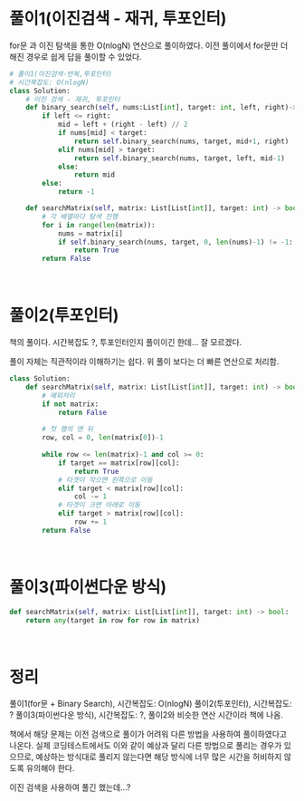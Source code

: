 
# 풀이1(이진검색 - 재귀, 투포인터)
for문 과 이진 탐색을 통한 O(nlogN) 연산으로 풀이하였다. 
이전 풀이에서 for문만 더 해진 경우로 쉽게 답을 풀이할 수 있었다.

```python
# 풀이1(이진검색-반복,투포인터)
# 시간복잡도: O(nlogN)
class Solution:
    # 이진 검색 - 재귀, 투포인터
    def binary_search(self, nums:List[int], target: int, left, right)->int:
        if left <= right:
            mid = left + (right - left) // 2
            if nums[mid] < target:
                return self.binary_search(nums, target, mid+1, right)
            elif nums[mid] > target:
                return self.binary_search(nums, target, left, mid-1)
            else:
                return mid
        else: 
            return -1

    def searchMatrix(self, matrix: List[List[int]], target: int) -> bool:
        # 각 배열마다 탐색 진행
        for i in range(len(matrix)):
            nums = matrix[i]
            if self.binary_search(nums, target, 0, len(nums)-1) != -1:
                return True
        return False
```

<br/>

# 풀이2(투포인터)
책의 풀이다. 시간복잡도 ?, 투포인터인지 풀이이긴 한데... 잘 모르겠다.

풀이 자체는 직관적이라 이해하기는 쉽다. 위 풀이 보다는 더 빠른 연산으로 처리함.

```python
class Solution:
    def searchMatrix(self, matrix: List[List[int]], target: int) -> bool:
        # 예외처리
        if not matrix:
            return False
        
        # 첫 행의 맨 뒤
        row, col = 0, len(matrix[0])-1
        
        while row <= len(matrix)-1 and col >= 0:
            if target == matrix[row][col]:
                return True
            # 타겟이 작으면 왼쪽으로 이동
            elif target < matrix[row][col]:
                col -= 1
            # 타겟이 크면 아래로 이동
            elif target > matrix[row][col]:
                row += 1
        return False
```

<br>

# 풀이3(파이썬다운 방식)

```python
def searchMatrix(self, matrix: List[List[int]], target: int) -> bool:
    return any(target in row for row in matrix)
```

<br/>

# 정리
풀이1(for문 + Binary Search), 시간복잡도: O(nlogN)
풀이2(투포인터), 시간복잡도: ?
풀이3(파이썬다운 방식), 시간복잡도: ?, 풀이2와 비슷한 연산 시간이라 책에 나옴.

책에서 해당 문제는 이전 검색으로 풀이가 어려워 다른 방법을 사용하여 풀이하였다고 나온다. 
실제 코딩테스트에서도 이와 같이 예상과 달리 다른 방법으로 풀리는 경우가 있으므로, 
예상하는 방식대로 풀리지 않는다면 해당 방식에 너무 많은 시간을 허비하지 않도록 유의해야 한다.

이진 검색을 사용하여 풀긴 했는데...? 
